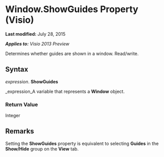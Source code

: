 
# Window.ShowGuides Property (Visio)

 **Last modified:** July 28, 2015

 _**Applies to:** Visio 2013 Preview_

Determines whether guides are shown in a window. Read/write.


## Syntax

 _expression_. **ShowGuides**

 _expression_A variable that represents a  **Window** object.


### Return Value

Integer


## Remarks

Setting the  **ShowGuides** property is equivalent to selecting **Guides** in the **Show/Hide** group on the **View** tab.

